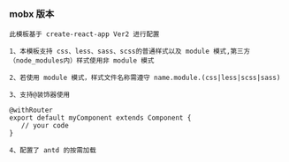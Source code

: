 ### mobx 版本

`此模板基于 create-react-app Ver2 进行配置`

`1、本模板支持 css、less、sass、scss的普通样式以及 module 模式,第三方（node_modules内）样式使用非 module 模式`

`2、若使用 module 模式，样式文件名称需遵守 name.module.(css|less|scss|sass)`

`3、支持@装饰器使用`

```
@withRouter
export default myComponent extends Component {
   // your code
}
```

`4、配置了 antd 的按需加载`
